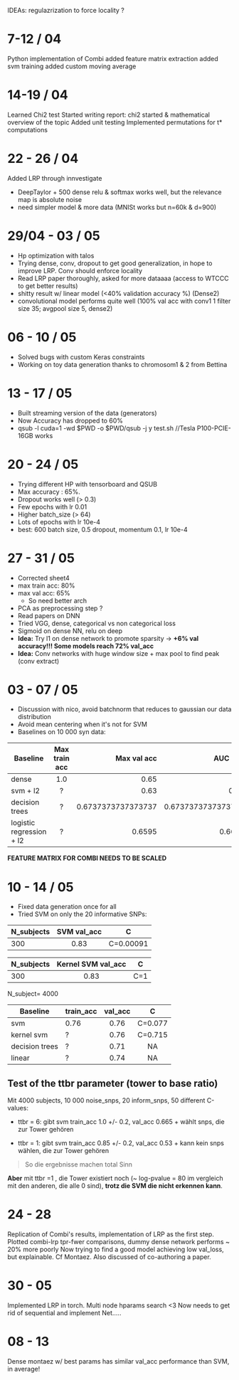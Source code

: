 IDEAs:  regulazrization to force locality ?


# 7-12 / 04

Python implementation of Combi
added feature matrix extraction
added svm training
added custom moving average

# 14-19 / 04

Learned Chi2 test
Started writing report: chi2 started & mathematical overview of the topic
Added unit testing
Implemented permutations for t* computations

# 22 - 26 / 04

Added LRP through innvestigate
- DeepTaylor + 500 dense relu & softmax works well, but the relevance map is absolute noise
- need simpler model & more data (MNISt works but n=60k & d=900)

# 29/04 - 03 / 05

- Hp optimization with talos
- Trying dense, conv, dropout to get good generalization, in hope to improve LRP. Conv should enforce locality
- Read LRP paper thoroughly, asked for more dataaaa (access to WTCCC to get better results)
- shitty result w/ linear model (<40% validation accuracy %) (Dense2)
- convolutional model performs quite well (100% val acc with conv1 1 filter size 35; avgpool size 5, dense2)

# 06 - 10 / 05

- Solved bugs with custom Keras constraints
- Working on toy data generation thanks to chromosom1 & 2 from Bettina

# 13 - 17 / 05

- Built streaming version of the data (generators)
- Now Accuracy has dropped to 60%
- qsub -l cuda=1 -wd $PWD -o $PWD/qsub -j y test.sh   //Tesla P100-PCIE-16GB works

# 20 - 24 / 05

- Trying different HP with tensorboard and QSUB
- Max accuracy : 65%. 
- Dropout works well (> 0.3)
- Few epochs with lr 0.01
- Higher batch_size (> 64)
- Lots of epochs with lr 10e-4
- best: 600 batch size, 0.5 dropout, momentum 0.1, lr 10e-4

# 27 - 31 / 05

- Corrected sheet4
- max train acc: 80%
- max val acc: 65%
    -   So need better arch
- PCA as preprocessing step ?
- Read papers on DNN 
- Tried VGG, dense, categorical vs non categorical loss
- Sigmoid on dense NN, relu on deep
- **Idea:** Try l1 on dense network to promote sparsity -> **+6% val accuracy!!! Some models reach 72% val_acc**
- **Idea:** Conv networks with huge window size + max pool to find peak (conv extract)

# 03 - 07 /  05

- Discussion with nico, avoid batchnorm that reduces to gaussian our data distribution
- Avoid mean centering when it's not for SVM
- Baselines on 10 000 syn data:  

| Baseline      | Max train acc | Max val acc           | AUC Roc         |
| ------------- |:-------------:| -----:                |-----:         |
| dense         | 1.0           | 0.65                  |
| svm + l2      | ?             |   0.63                |   0.67 |  Not implemented |
| decision trees | ?            |   0.6737373737373737  |   0.6737373737373737 |
| logistic regression + l2| ?   |     0.6595            |   0.6629 |
  
  **FEATURE MATRIX FOR COMBI NEEDS TO BE SCALED**

# 10 - 14 /  05

- Fixed data generation once for all
- Tried SVM on only the 20 informative SNPs:

| N_subjects    | SVM val_acc       | C                     |
| ------------- |:-------------:    |:--:                   |
| 300           | 0.83              |C=0.00091              |

| N_subjects    | Kernel SVM val_acc        | C             |
| ------------- |:-------------:            |:--:           |
| 300           | 0.83                      |C=1            |

N_subject= 4000

| Baseline    |   train_acc | val_acc        | C             |
| ------------- |---------- |:-------------:            |:--:           |
| svm          | 0.76 |0.76                    |C=0.077        |
| kernel svm      |?   | 0.76                    |C=0.715        |
| decision trees  |?        | 0.71                   | NA      |
| linear          |?| 0.74                   |NA        |

## Test of the ttbr parameter (tower to base ratio)
Mit 4000 subjects, 10 000 noise_snps, 20 inform_snps, 50 different C-values:

- ttbr = 6:    gibt    svm train_acc 1.0 +/- 0.2, val_acc 0.665  + wählt snps, die zur Tower gehören  

- ttbr = 1:    gibt    svm train_acc 0.85 +/- 0.2, val_acc 0.53 + kann kein snps wählen, die zur Tower gehören

>So die ergebnisse machen total Sinn   

**Aber** mit ttbr =1 , die Tower existiert noch (~ log-pvalue = 80 im vergleich mit den anderen, die alle 0 sind), **trotz die SVM die nicht erkennen kann**.

# 24 - 28

Replication of Combi's results, implementation of LRP as the first step.
Plotted combi-lrp tpr-fwer comparisons, dummy dense network performs ~ 20% more poorly
Now trying to find a good model achieving low val_loss, but explainable. Cf Montaez.
Also discussed of co-authoring a paper. 

# 30 - 05

Implemented LRP in torch.
Multi node hparams search <3
Now needs to get rid of sequential and implement Net.....

# 08 - 13

Dense montaez w/ best params has similar val_acc performance than SVM, in average!
